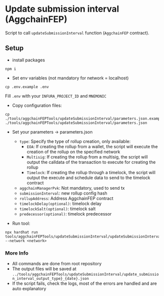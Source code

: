 # Update submission interval (AggchainFEP)
Script to call `updateSubmissionInterval` function (`AggchainFEP` contract).

## Setup
- install packages
```
npm i
```

- Set env variables (not mandatory for network = localhost)
````
cp .env.example .env
````

Fill `.env` with your `INFURA_PROJECT_ID` and `MNEMONIC`

-   Copy configuration files:
```
cp ./tools/aggchainFEPTools/updateSubmissionInterval/parameters.json.example ./tools/aggchainFEPTools/updateSubmissionInterval/parameters.json
```

-  Set your parameters -> parameters.json
    - `type`: Specify the type of rollup creation, only available:
        - `EOA`: If creating the rollup from a wallet, the script will execute the creation of the rollup on the specified network
        - `Multisig`: If creating the rollup from a multisig, the script will output the calldata of the transaction to execute for creating the rollup
        - `Timelock`: If creating the rollup through a timelock, the script will output the execute and schedule data to send to the timelock contract
    - `aggchainManagerPvk`: Not mandatory, used to send tx
    - `submissionInterval`: new rollup config hash
    - `rollupAddress`: Address AggchainFEP contract
    - `timelockDelay(optional)`: timelock delay
    - `timelockSalt(optional)`: timelock salt
    - `predecessor(optional)`: timelock predecessor

-  Run tool:
```
npx hardhat run tools/aggchainFEPTools/updateSubmissionInterval/updateSubmissionInterval.ts --network <network>
```

### More Info
- All commands are done from root repository
- The output files will be saved at `../tools/aggchainFEPTools/updateSubmissionInterval/update_submission_interval_output_type}_{date}.json`
- If the script fails, check the logs, most of the errors are handled and are auto explanatory